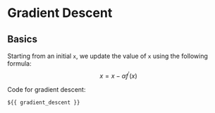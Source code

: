 # Gradient Descent
## Basics
Starting from an initial `x`, we update the value of `x` using the following formula:
$$x=x-\alpha f^\prime(x)$$

Code for gradient descent:
```python
${{ gradient_descent }}
```

